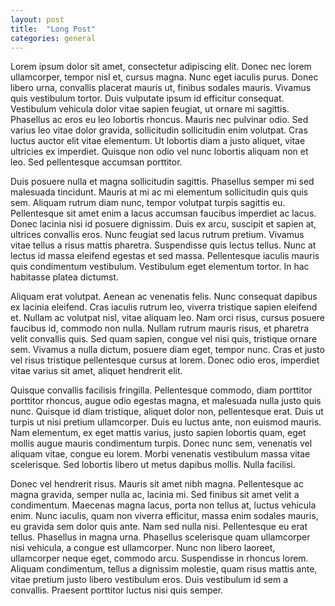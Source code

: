 ```yaml
---
layout: post
title:  "Long Post"
categories: general
---
```


Lorem ipsum dolor sit amet, consectetur adipiscing elit. Donec nec lorem ullamcorper, tempor nisl et, cursus magna. Nunc eget iaculis purus. Donec libero urna, convallis placerat mauris ut, finibus sodales mauris. Vivamus quis vestibulum tortor. Duis vulputate ipsum id efficitur consequat. Vestibulum vehicula dolor vitae sapien feugiat, ut ornare mi sagittis. Phasellus ac eros eu leo lobortis rhoncus. Mauris nec pulvinar odio. Sed varius leo vitae dolor gravida, sollicitudin sollicitudin enim volutpat. Cras luctus auctor elit vitae elementum. Ut lobortis diam a justo aliquet, vitae ultricies ex imperdiet. Quisque non odio vel nunc lobortis aliquam non et leo. Sed pellentesque accumsan porttitor.

Duis posuere nulla et magna sollicitudin sagittis. Phasellus semper mi sed malesuada tincidunt. Mauris at mi ac mi elementum sollicitudin quis quis sem. Aliquam rutrum diam nunc, tempor volutpat turpis sagittis eu. Pellentesque sit amet enim a lacus accumsan faucibus imperdiet ac lacus. Donec lacinia nisi id posuere dignissim. Duis ex arcu, suscipit et sapien at, ultrices convallis eros. Nunc feugiat sed lacus rutrum pretium. Vivamus vitae tellus a risus mattis pharetra. Suspendisse quis lectus tellus. Nunc at lectus id massa eleifend egestas et sed massa. Pellentesque iaculis mauris quis condimentum vestibulum. Vestibulum eget elementum tortor. In hac habitasse platea dictumst.

Aliquam erat volutpat. Aenean ac venenatis felis. Nunc consequat dapibus ex lacinia eleifend. Cras iaculis rutrum leo, viverra tristique sapien eleifend et. Nullam ac volutpat nisl, vitae aliquam leo. Nam orci risus, cursus posuere faucibus id, commodo non nulla. Nullam rutrum mauris risus, et pharetra velit convallis quis. Sed quam sapien, congue vel nisi quis, tristique ornare sem. Vivamus a nulla dictum, posuere diam eget, tempor nunc. Cras et justo vel risus tristique pellentesque cursus at lorem. Donec odio eros, imperdiet vitae varius sit amet, aliquet hendrerit elit.

Quisque convallis facilisis fringilla. Pellentesque commodo, diam porttitor porttitor rhoncus, augue odio egestas magna, et malesuada nulla justo quis nunc. Quisque id diam tristique, aliquet dolor non, pellentesque erat. Duis ut turpis ut nisi pretium ullamcorper. Duis eu luctus ante, non euismod mauris. Nam elementum, ex eget mattis varius, justo sapien lobortis quam, eget mollis augue mauris condimentum turpis. Donec nunc sem, venenatis vel aliquam vitae, congue eu lorem. Morbi venenatis vestibulum massa vitae scelerisque. Sed lobortis libero ut metus dapibus mollis. Nulla facilisi.

Donec vel hendrerit risus. Mauris sit amet nibh magna. Pellentesque ac magna gravida, semper nulla ac, lacinia mi. Sed finibus sit amet velit a condimentum. Maecenas magna lacus, porta non tellus at, luctus vehicula enim. Nunc iaculis, quam non viverra efficitur, massa enim sodales mauris, eu gravida sem dolor quis ante. Nam sed nulla nisi. Pellentesque eu erat tellus. Phasellus in magna urna. Phasellus scelerisque quam ullamcorper nisi vehicula, a congue est ullamcorper. Nunc non libero laoreet, ullamcorper neque eget, commodo arcu. Suspendisse in rhoncus lorem. Aliquam condimentum, tellus a dignissim molestie, quam risus mattis ante, vitae pretium justo libero vestibulum eros. Duis vestibulum id sem a convallis. Praesent porttitor luctus nisi quis semper.
